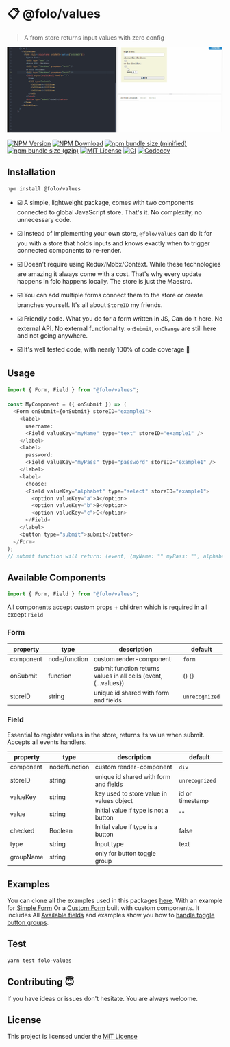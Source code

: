 # 📋 @folo/values

> A from store returns input values with zero config

<!-- gif made by: https://github.com/NickeManarin/ScreenToGif/wiki/help  -->

![live example](https://raw.githubusercontent.com/jalal246/folo/master/packages/folo-values/foloValues-demo.gif)

<!-- prettier-ignore-start -->
[![NPM Version](https://img.shields.io/npm/v/@folo/values.svg)](https://www.npmjs.com/package/@folo/values)
[![NPM Download](https://img.shields.io/npm/dt/@folo/values.svg)](https://www.npmjs.com/package/@folo/values)
[![npm bundle size (minified)](https://img.shields.io/bundlephobia/min/react.svg)](https://www.npmjs.com/package/@folo/values)
[![npm bundle size (gzip)](https://img.shields.io/bundlephobia/minzip/react.svg)](https://www.npmjs.com/package/@folo/values)
[![MIT License](https://img.shields.io/github/license/mashape/apistatus.svg)](https://github.com/jalal246/folo/blob/master/packages/folo-values/LICENSE)
[![CI](https://img.shields.io/github/workflow/status/jalal246/folo/CI)](https://github.com/jalal246/folo/tree/master)
[![Codecov](https://img.shields.io/codecov/c/github/jalal246/folo.svg)](https://codecov.io/gh/jalal246/folo)
<!-- prettier-ignore-end -->

## Installation

```sh
npm install @folo/values
```

- ☑️ A simple, lightweight package, comes with two components connected to global
  JavaScript store. That's it. No complexity, no unnecessary code.

- ☑️ Instead of implementing your own store, `@folo/values` can do it for you with a
  store that holds inputs and knows exactly when to trigger connected components
  to re-render.

- ☑️ Doesn't require using Redux/Mobx/Context. While these technologies are
  amazing it always come with a cost. That's why every update happens in folo
  happens locally. The store is just the Maestro.

- ☑️ You can add multiple forms connect them to the store or create branches
  yourself. It's all about `StoreID` my friends.

- ☑️ Friendly code. What you do for a form written in JS, Can do it here. No
  external API. No external functionality. `onSubmit`, `onChange` are still here and
  not going anywhere.

- ☑️ It's well tested code, with nearly 100% of code coverage 🥳

## Usage

```js
import { Form, Field } from "@folo/values";

const MyComponent = ({ onSubmit }) => (
  <Form onSubmit={onSubmit} storeID="example1">
    <label>
      username:
      <Field valueKey="myName" type="text" storeID="example1" />
    </label>
    <label>
      password:
      <Field valueKey="myPass" type="password" storeID="example1" />
    </label>
    <label>
      choose:
      <Field valueKey="alphabet" type="select" storeID="example1">
        <option valueKey="a">A</option>
        <option valueKey="b">B</option>
        <option valueKey="c">C</option>
      </Field>
    </label>
    <button type="submit">submit</button>
  </Form>
);
// submit function will return: (event, {myName: "" myPass: "", alphabet:""})
```

## Available Components

```js
import { Form, Field } from "@folo/values";
```

All components accept custom props + children which is required in all except `Field`

### Form

| property  | type          | description                                                      | default        |
| --------- | ------------- | ---------------------------------------------------------------- | -------------- |
| component | node/function | custom render-component                                          | `form`         |
| onSubmit  | function      | submit function returns values in all cells (event, {...values}) | () {}          |
| storeID   | string        | unique id shared with form and fields                            | `unrecognized` |

### Field

Essential to register values in the store, returns its value when submit.
Accepts all events handlers.

| property  | type          | description                              | default         |
| --------- | ------------- | ---------------------------------------- | --------------- |
| component | node/function | custom render-component                  | `div`           |
| storeID   | string        | unique id shared with form and fields    | `unrecognized`  |
| valueKey  | string        | key used to store value in values object | id or timestamp |
| value     | string        | Initial value if type is not a button    | ""              |
| checked   | Boolean       | Initial value if type is a button        | false           |
| type      | string        | Input type                               | text            |
| groupName | string        | only for button toggle group             |                 |

## Examples

You can clone all the examples used in this packages
[here](https://github.com/jalal246/folo/tree/master/packages/folo-values/src/stories/examples).
With an example for [Simple
Form](https://jalal246.github.io/folo/?path=/story/forms-forms-with-submit--simple-form)
Or a [Custom
Form](https://jalal246.github.io/folo/?path=/story/forms-forms-with-submit--custom-components)
built with custom components. It includes All [Available
fields](https://jalal246.github.io/folo/?path=/story/forms-available-fields--default-input)
and examples show you how to [handle toggle button groups](https://jalal246.github.io/folo/?path=/story/forms-toggle-groups--group-toggle-no-init-value).

## Test

```sh
yarn test folo-values
```

## Contributing 😇

If you have ideas or issues don't hesitate. You are always welcome.

## License

This project is licensed under the [MIT License](https://github.com/jalal246/folo/blob/master/packages/folo-values/LICENSE)
